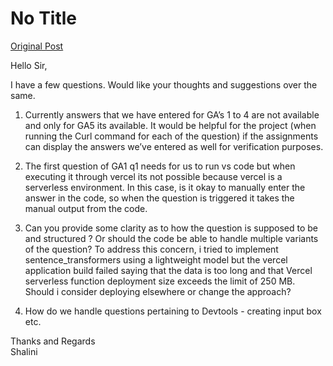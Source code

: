 # No Title

[Original Post](https://discourse.onlinedegree.iitm.ac.in/t/169029/34)

<p>Hello Sir,</p>
<p>I have a few questions. Would like your thoughts and suggestions over the same.</p>
<ol>
<li>
<p>Currently answers that we have entered for GA’s 1 to 4 are not available and only for GA5 its available. It would be helpful for the project (when running the Curl command for each of the question) if the assignments can display the answers we’ve entered as well for verification purposes.</p>
</li>
<li>
<p>The first question of GA1 q1 needs for us to run vs code but when executing it through vercel its not possible because vercel is a serverless environment. In this case, is it okay to manually enter the answer in the code, so when the question is triggered it takes the manual output from the code.</p>
</li>
<li>
<p>Can you provide some clarity as to how the question is supposed to be and structured ? Or should the code be able to handle multiple variants of the question? To address this concern, i tried to implement sentence_transformers using a lightweight model but the vercel application build failed saying that the data is too long and that Vercel serverless function deployment size exceeds the limit of 250 MB. Should i consider deploying elsewhere or change the approach?</p>
</li>
<li>
<p>How do we handle questions pertaining to Devtools - creating input box etc.</p>
</li>
</ol>
<p>Thanks and Regards<br>
Shalini</p>